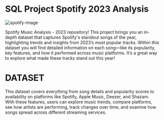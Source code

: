 # SQL Project Spotify 2023 Analysis
![spotify-image](https://github.com/user-attachments/assets/370c97cc-501f-40e0-9268-75a9eceea365)

 Spotify Music Analysis - 2023 repository! This project brings you an in-depth dataset that captures Spotify's standout songs of the year, highlighting trends and insights from 2023’s most popular tracks.
 Within this dataset you will find detailed information on each song—like its popularity, key features, and how it performed across music platforms. It’s a great way to explore what made these tracks stand out this year!

# DATASET 
This dataset covers everything from song details and popularity scores to availability on platforms like Spotify, Apple Music, Deezer, and Shazam.
With these features, users can explore music trends, compare platforms, see how artists are performing, track changes over time, and examine how songs spread across different streaming services.

